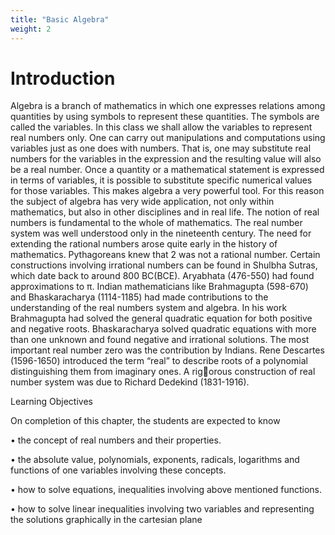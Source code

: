 ```yaml
---
title: "Basic Algebra"
weight: 2
---
```


# Introduction

Algebra is a branch of mathematics in which one expresses relations among quantities by using
symbols to represent these quantities. The symbols are called the variables. In this class we shall allow
the variables to represent real numbers only. One can carry out manipulations and computations using
variables just as one does with numbers. That is, one may substitute real numbers for the variables in
the expression and the resulting value will also be a real number. Once a quantity or a mathematical
statement is expressed in terms of variables, it is possible to substitute specific numerical values for
those variables. This makes algebra a very powerful tool. For this reason the subject of algebra has
very wide application, not only within mathematics, but also in other disciplines and in real life. The
notion of real numbers is fundamental to the whole of mathematics. The real number system was well
understood only in the nineteenth century. The need for extending the rational numbers arose quite
early in the history of mathematics. Pythagoreans knew that 2 was not a rational number. Certain
constructions involving irrational numbers can be found in Shulbha Sutras, which date back to
around 800 BC(BCE). Aryabhata (476-550) had found approximations to π.
Indian mathematicians like Brahmagupta (598-670) and Bhaskaracharya
(1114-1185) had made contributions to the understanding of the real
numbers system and algebra. In his work Brahmagupta had solved
the general quadratic equation for both positive and negative roots.
Bhaskaracharya solved quadratic equations with more than one unknown
and found negative and irrational solutions. The most important real
number zero was the contribution by Indians.
Rene Descartes (1596-1650) introduced the term “real” to describe
roots of a polynomial distinguishing them from imaginary ones. A rigorous construction of real number system was due to Richard Dedekind
(1831-1916).

Learning Objectives

On completion of this chapter, the students are expected to know

• the concept of real numbers and their properties.

• the absolute value, polynomials, exponents, radicals, logarithms and functions of one
variables involving these concepts.

• how to solve equations, inequalities involving above mentioned functions.

• how to solve linear inequalities involving two variables and representing the solutions
graphically in the cartesian plane
